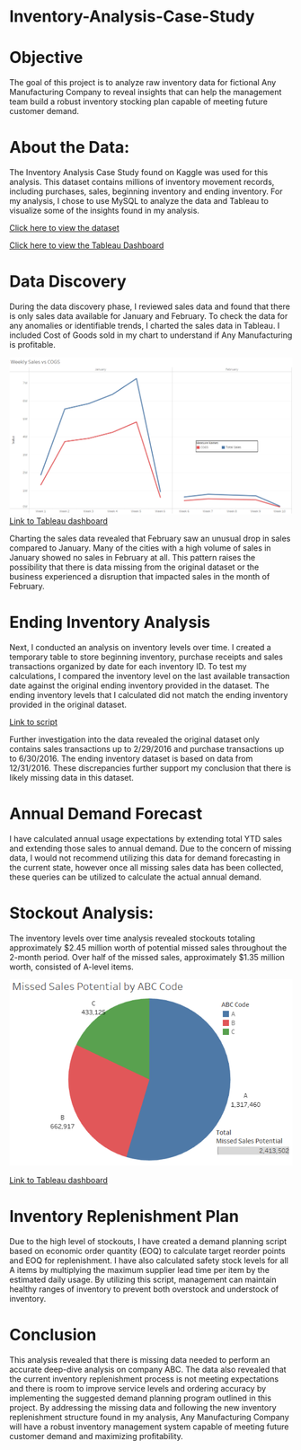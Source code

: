 # Inventory-Analysis-Case-Study

# Objective
The goal of this project is to analyze raw inventory data for fictional Any Manufacturing Company to reveal insights that can help the management team build a robust inventory stocking plan capable of meeting future customer demand.

# About the Data:
The Inventory Analysis Case Study found on Kaggle was used for this analysis. This dataset contains millions of inventory movement records, including purchases, sales, beginning inventory and ending inventory. For my analysis, I chose to use MySQL to analyze the data and Tableau to visualize some of the insights found in my analysis.

[Click here to view the dataset](https://www.kaggle.com/datasets/bhanupratapbiswas/inventory-analysis-case-study?select=SalesFINAL12312016.csv)

[Click here to view the Tableau Dashboard](https://public.tableau.com/app/profile/daniel4029/viz/InventoryAnalysisCaseStudy_16938541269020/Dashboard1)

# Data Discovery
During the data discovery phase, I reviewed sales data and found that there is only sales data available for January and February. To check the data for any anomalies or identifiable trends, I charted the sales data in Tableau. I included Cost of Goods sold in my chart to understand if Any Manufacturing is profitable. 

![Weekly Sales and COGS](https://github.com/danielclark141/Inventory-Analysis-Case-Study/blob/main/Weekly%20Sales%20and%20COGS.PNG)
[Link to Tableau dashboard](https://public.tableau.com/app/profile/daniel4029/viz/InventoryAnalysisCaseStudy_16938541269020/Dashboard1)

Charting the sales data revealed that February saw an unusual drop in sales compared to January. Many of the cities with a high volume of sales in January showed no sales in February at all. This pattern raises the possibility that there is data missing from the original dataset or the business experienced a disruption that impacted sales in the month of February.

# Ending Inventory Analysis
Next, I conducted an analysis on inventory levels over time. I created a temporary table to store beginning inventory, purchase receipts and sales transactions organized by date for each inventory ID. To test my calculations, I compared the inventory level on the last available transaction date against the original ending inventory provided in the dataset. The ending inventory levels that I calculated did not match the ending inventory provided in the original dataset.  

[Link to script](https://github.com/danielclark141/Inventory-Analysis-Case-Study/blob/main/Inventory%20Level%20Analysis%20Script.sql)

Further investigation into the data revealed the original dataset only contains sales transactions up to 2/29/2016 and purchase transactions up to 6/30/2016. The ending inventory dataset is based on data from 12/31/2016. These discrepancies further support my conclusion that there is likely missing data in this dataset. 

# Annual Demand Forecast
I have calculated annual usage expectations by extending total YTD sales and extending those sales to annual demand. Due to the concern of missing data, I would not recommend utilizing this data for demand forecasting in the current state, however once all missing sales data has been collected, these queries can be utilized to calculate the actual annual demand.

# Stockout Analysis:
The inventory levels over time analysis revealed stockouts totaling approximately $2.45 million worth of potential missed sales throughout the 2-month period. Over half of the missed sales, approximately $1.35 million worth, consisted of A-level items. 

![Missed Sales Potential](https://github.com/danielclark141/Inventory-Analysis-Case-Study/blob/main/Missed%20Sales%20Potential%20by%20ABC%20Code.PNG)

[Link to Tableau dashboard](https://public.tableau.com/app/profile/daniel4029/viz/InventoryAnalysisCaseStudy_16938541269020/Dashboard1)

# Inventory Replenishment Plan
Due to the high level of stockouts, I have created a demand planning script based on economic order quantity (EOQ) to calculate target reorder points and EOQ for replenishment. I have also calculated safety stock levels for all A items by multiplying the maximum supplier lead time per item by the estimated daily usage. By utilizing this script, management can maintain healthy ranges of inventory to prevent both overstock and understock of inventory.  

# Conclusion
This analysis revealed that there is missing data needed to perform an accurate deep-dive analysis on company ABC. The data also revealed that the current inventory replenishment process is not meeting expectations and there is room to improve service levels and ordering accuracy by implementing the suggested demand planning program outlined in this project. By addressing the missing data and following the new inventory replenishment structure found in my analysis, Any Manufacturing Company will have a robust inventory management system capable of meeting future customer demand and maximizing profitability.
